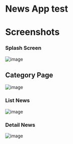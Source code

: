 # News App test


# Screenshots

### Splash Screen
![image](https://github.com/Daffayy/news_app_test/assets/94030266/39ee039c-b318-483a-acc4-e06c90919e2a)


## Category Page
![image](https://github.com/Daffayy/news_app_test/assets/94030266/5ef7e8c2-5531-4f71-aaad-54bec737e192)


### List News
![image](https://github.com/Daffayy/news_app_test/assets/94030266/15a543ab-bae4-41f9-8fe7-1ee537ffc67c)


### Detail News
![image](https://github.com/Daffayy/news_app_test/assets/94030266/d82e64df-0f9f-4f39-8a9f-09f9e5cbb612)


